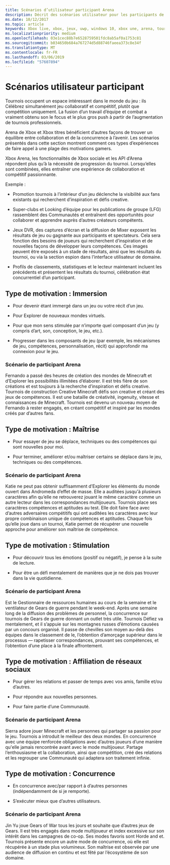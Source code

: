 ```yaml
---
title: Scénarios d’utilisateur participant Arena
description: Décrit des scénarios utilisateur pour les participants de Xbox Arena.
ms.date: 10/12/2017
ms.topic: article
keywords: Xbox live, xbox, jeux, uwp, windows 10, xbox une, arena, tournoi, l’expérience utilisateur
ms.localizationpriority: medium
ms.openlocfilehash: 03e1cec88b7e6528759501fdc8ab5af0a1753c81
ms.sourcegitcommit: b034650b684a767274d5d88746faeea373c8e34f
ms.translationtype: MT
ms.contentlocale: fr-FR
ms.lasthandoff: 03/06/2019
ms.locfileid: "57607894"
---
```

# <a name="participant-user-scenarios"></a>Scénarios utilisateur participant

Tournois occupent un espace intéressant dans le monde du jeu : ils Célébrez simultanément jeu collaboratif et compétitif, plutôt que compétition uniquement. La fusion d’un travail d’équipe et combat a vraiment obtenu son le focus et le plus gros push à partir de l’augmentation de tournois professionnels.

Arena de Xbox et Xbox titres bénéficient d’autres façons de trouver un équilibre entre collaboration et de la concurrence à l’avenir. Les scénarios présentés dans cette section montrent comment ces types d’expériences de faire appel à une plage des motivations gamers.

Xbox Arena, les fonctionnalités de Xbox sociale et les API d’Arena répondent plus qu’à la nécessité de progression du tournoi. Lorsqu’elles sont combinées, elles entraîner une expérience de collaboration et compétitif passionnante.

Exemple :

* Promotion tournois à l’intérieur d’un jeu déclenche la visibilité aux fans existants qui recherchent d’inspiration et défis creative.

* Super-clubs et Looking d’équipe pour les publications de groupe (LFG) rassemblent des Communautés et entraînent des opportunités pour collaborer et apprendre auprès d’autres créateurs compétents.

* Jeux DVR, des captures d’écran et la diffusion de Mixer exposent les résultats de jeu ou gagnante aux participants et spectateurs. Cela sera fonction des besoins de joueurs qui recherchent d’inspiration et de nouvelles façons de développer leurs compétences. Ces images peuvent être exposés à un stade de résultats, ainsi que les résultats du tournoi, ou via la section espion dans l’interface utilisateur de domaine.

* Profils de classements, statistiques et le lecteur maintenant incluent les précédents et présentent les résultats du tournoi, célébration état concurrentiel d’un participant.

## <a name="motivation-type-immersion"></a>Type de motivation : Immersion

* Pour devenir étant immergé dans un jeu ou votre récit d’un jeu.

* Pour Explorer de nouveaux mondes virtuels.

* Pour que mon sens stimulée par n’importe quel composant d’un jeu (y compris d’art, son, conception, le jeu, etc.).

* Progresser dans les composants de jeu (par exemple, les mécanismes de jeu, compétences, personnalisation, récit) qui approfondir ma connexion pour le jeu.

### <a name="arena-participant-scenario"></a>Scénario de participant Arena

Fernando a passé des heures de création des mondes de Minecraft et d’Explorer les possibilités illimitées d’élaborer. Il est très fière de son créations et est toujours à la recherche d’inspiration et défis creative. Tournois de construction Creative Minecraft défis son creative et créant des jeux de compétences. Il est une bataille de créativité, ingenuity, vitesse et connaissances de Minecraft. Tournois est devenu un nouveau moyen de Fernando à rester engagés, en créant compétitif et inspiré par les mondes créés par d’autres fans.

## <a name="motivation-type-mastery"></a>Type de motivation : Maîtrise

* Pour essayer de jeu se déplace, techniques ou des compétences qui sont nouvelles pour moi.

* Pour terminer, améliorer et/ou maîtriser certains se déplace dans le jeu, techniques ou des compétences.

### <a name="arena-participant-scenario"></a>Scénario de participant Arena

Katie ne peut pas obtenir suffisamment d’Explorer les éléments du monde ouvert dans Andromeda d’effet de masse. Elle a auditées jusqu'à plusieurs caractères afin qu’elle ne retrouverez jouant le même caractère comme un autre lecteur dans les correspondances multijoueurs. Tournois place ses caractères compétences et aptitudes au test. Elle doit faire face avec d’autres adversaires compétitifs qui ont auditées les caractères avec leur propre combinaison unique de compétences et aptitudes. Chaque fois qu’elle joue dans un tournoi, Katie permet de récupérer une nouvelle approche pour améliorer son maîtrise de compétence.

## <a name="motivation-type-stimulation"></a>Type de motivation : Stimulation

* Pour découvrir tous les émotions (positif ou négatif), je pense à la suite de lecture.

* Pour être un défi mentalement de manières que je ne dois pas trouver dans la vie quotidienne.

### <a name="arena-participant-scenario"></a>Scénario de participant Arena

Est le Gestionnaire de ressources humaines au cours de la semaine et le ventilateur de Gears de guerre pendant le week-end. Après une semaine long de la diffusion des problèmes de personnel, la concurrence sur tournois de Gears de guerre donnant un outlet très utile. Tournois Défiez va mentalement, et il s’appuie sur les montagnes russes d’émotions causées par un concours organisé. Il passe de chevilles son moyen au-delà des équipes dans le classement de le, l’obtention d’amorçage supérieur dans le processus — rapetisser correspondances, prouvant ses compétences, et l’obtention d’une place à la finale affrontement.

## <a name="motivation-type-social-affiliation"></a>Type de motivation : Affiliation de réseaux sociaux

* Pour gérer les relations et passer de temps avec vos amis, famille et/ou d’autres.

* Pour répondre aux nouvelles personnes.

* Pour faire partie d’une Communauté.

### <a name="arena-participant-scenario"></a>Scénario de participant Arena

Sierra adore jouer Minecraft et les personnes qui partager sa passion pour le jeu. Tournois a introduit le meilleur des deux mondes. En concurrence avec une équipe renforcée obligations avec d’autres joueurs d’une manière qu'elle jamais rencontrée avant avec le mode multijoueur. Partage l’enthousiasme et la collaboration, ainsi que compétition, créé des relations et les regrouper une Communauté qui adaptera son traitement infinie.

## <a name="motivation-type-competition"></a>Type de motivation : Concurrence

* En concurrence avec/par rapport à d’autres personnes (indépendamment de si je remporte).

* S’exécuter mieux que d’autres utilisateurs.

### <a name="arena-participant-scenario"></a>Scénario de participant Arena

Jin Yu joue Gears of War tous les jours et souhaite que d’autres jeux de Gears. Il est très engagés dans mode multijoueur et index excessive sur son intérêt dans les campagnes de co-op. Ses modes favoris sont Horde and et. Tournois présente encore un autre mode de concurrence, où elle est récupérée à un stade plus volumineux. Son maîtrise est observée par une audience de diffusion en continu et est fêté par l’écosystème de son domaine.
